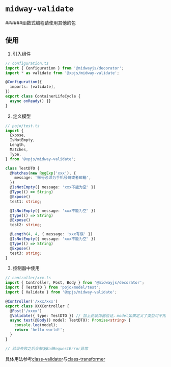 # `midway-validate`

######函数式编程请使用其他的包

## 使用

1. 引入组件

```ts
// configuration.ts
import { Configuration } from '@midwayjs/decorator';
import * as validate from '@xpjs/midway-validate';

@Configuration({
  imports: [validate],
})
export class ContainerLifeCycle {
  async onReady() {}
}
```

2. 定义模型

```ts
// pojo/test.ts
import {
  Expose,
  IsNotEmpty,
  Length,
  Matches,
  Type,
} from '@xpjs/midway-validate';

class TestDTO {
  @Matches(new RegExp('xxx'), {
    message: '账号必须为手机号码或者邮箱',
  })
  @IsNotEmpty({ message: 'xxx不能为空' })
  @Type(() => String)
  @Expose()
  test1: string;

  @IsNotEmpty({ message: 'xxx不能为空' })
  @Type(() => String)
  @Expose()
  test2: string;

  @Length(4, 4, { message: 'xxx有误' })
  @IsNotEmpty({ message: 'xxx不能为空' })
  @Type(() => String)
  @Expose()
  test3: string;
}
```

3. 控制器中使用

```ts
// controller/xxx.ts
import { Controller, Post, Body } from '@midwayjs/decorator';
import { TestDTO } from 'pojo/model/test';
import { Validate } from '@xpjs/midway-validate';

@Controller('/xxx/xxx')
export class XXXController {
  @Post('/xxxx')
  @Validate({ type: TestDTO }) // 加上此装饰器验证，model如果定义了类型可不用传type参数，类型需要是类对象
  async test(@Body() model: TestDTO): Promise<string> {
    console.log(model);
    return 'hello world!';
  }
}

// 验证失败之后会触发BadRequestError异常
```

具体用法参考[class-validator](https://www.npmjs.com/package/class-validator)与[class-transformer](https://www.npmjs.com/package/class-transformer)
